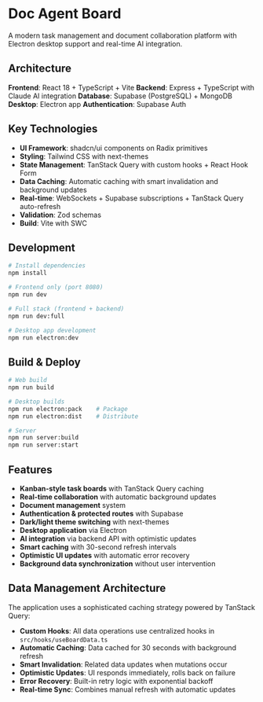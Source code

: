 # Doc Agent Board

A modern task management and document collaboration platform with Electron desktop support and real-time AI integration.

## Architecture

**Frontend**: React 18 + TypeScript + Vite
**Backend**: Express + TypeScript with Claude AI integration
**Database**: Supabase (PostgreSQL) + MongoDB
**Desktop**: Electron app
**Authentication**: Supabase Auth

## Key Technologies

- **UI Framework**: shadcn/ui components on Radix primitives
- **Styling**: Tailwind CSS with next-themes
- **State Management**: TanStack Query with custom hooks + React Hook Form
- **Data Caching**: Automatic caching with smart invalidation and background updates
- **Real-time**: WebSockets + Supabase subscriptions + TanStack Query auto-refresh
- **Validation**: Zod schemas
- **Build**: Vite with SWC

## Development

```bash
# Install dependencies
npm install

# Frontend only (port 8080)
npm run dev

# Full stack (frontend + backend)
npm run dev:full

# Desktop app development
npm run electron:dev
```

## Build & Deploy

```bash
# Web build
npm run build

# Desktop builds
npm run electron:pack    # Package
npm run electron:dist    # Distribute

# Server
npm run server:build
npm run server:start
```

## Features

- **Kanban-style task boards** with TanStack Query caching
- **Real-time collaboration** with automatic background updates
- **Document management** system
- **Authentication & protected routes** with Supabase
- **Dark/light theme switching** with next-themes
- **Desktop application** via Electron
- **AI integration** via backend API with optimistic updates
- **Smart caching** with 30-second refresh intervals
- **Optimistic UI updates** with automatic error recovery
- **Background data synchronization** without user intervention

## Data Management Architecture

The application uses a sophisticated caching strategy powered by TanStack Query:

- **Custom Hooks**: All data operations use centralized hooks in `src/hooks/useBoardData.ts`
- **Automatic Caching**: Data cached for 30 seconds with background refresh
- **Smart Invalidation**: Related data updates when mutations occur
- **Optimistic Updates**: UI responds immediately, rolls back on failure
- **Error Recovery**: Built-in retry logic with exponential backoff
- **Real-time Sync**: Combines manual refresh with automatic updates
